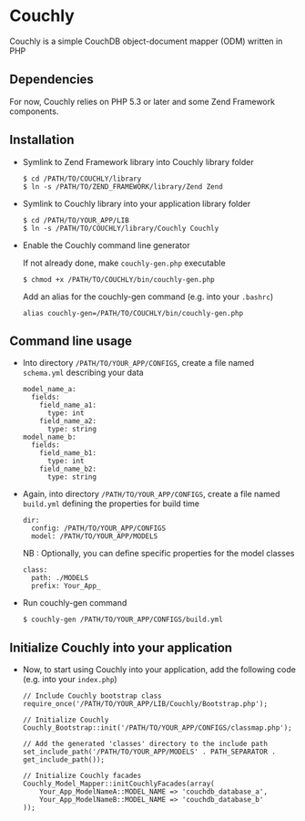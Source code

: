 # Couchly

Couchly is a simple CouchDB object-document mapper (ODM) written in PHP


## Dependencies

For now, Couchly relies on PHP 5.3 or later and some Zend Framework components.


## Installation

  - Symlink to Zend Framework library into Couchly library folder

    ```
    $ cd /PATH/TO/COUCHLY/library
    $ ln -s /PATH/TO/ZEND_FRAMEWORK/library/Zend Zend
    ```

  - Symlink to Couchly library into your application library folder

    ```
    $ cd /PATH/TO/YOUR_APP/LIB
    $ ln -s /PATH/TO/COUCHLY/library/Couchly Couchly
    ```

  - Enable the Couchly command line generator

    If not already done, make `couchly-gen.php` executable
    
    ```
    $ chmod +x /PATH/TO/COUCHLY/bin/couchly-gen.php
    ```
    
    Add an alias for the couchly-gen command (e.g. into your `.bashrc`)
    
    ```
    alias couchly-gen=/PATH/TO/COUCHLY/bin/couchly-gen.php
    ```


## Command line usage

  - Into directory `/PATH/TO/YOUR_APP/CONFIGS`, create a file named `schema.yml` describing your data

    ```
    model_name_a:
      fields:
        field_name_a1:
          type: int
        field_name_a2:
          type: string
    model_name_b:
      fields:
        field_name_b1:
          type: int
        field_name_b2:
          type: string
    ```

  - Again, into directory `/PATH/TO/YOUR_APP/CONFIGS`, create a file named `build.yml` defining the properties for build time

    ```
    dir:
      config: /PATH/TO/YOUR_APP/CONFIGS
      model: /PATH/TO/YOUR_APP/MODELS
    ```

    NB : Optionally, you can define specific properties for the model classes
    
    ```
    class:
      path: ./MODELS
      prefix: Your_App_
    ```
    
  - Run couchly-gen command

    ```
    $ couchly-gen /PATH/TO/YOUR_APP/CONFIGS/build.yml
    ```
    
## Initialize Couchly into your application

 - Now, to start using Couchly into your application, add the following code (e.g. into your `index.php`)
 
    ``` 
    // Include Couchly bootstrap class
    require_once('/PATH/TO/YOUR_APP/LIB/Couchly/Bootstrap.php');

    // Initialize Couchly
    Couchly_Bootstrap::init('/PATH/TO/YOUR_APP/CONFIGS/classmap.php');
    
    // Add the generated 'classes' directory to the include path
    set_include_path('/PATH/TO/YOUR_APP/MODELS' . PATH_SEPARATOR . get_include_path());
    
    // Initialize Couchly facades
    Couchly_Model_Mapper::initCouchlyFacades(array(
        Your_App_ModelNameA::MODEL_NAME => 'couchdb_database_a',
        Your_App_ModelNameB::MODEL_NAME => 'couchdb_database_b'
    ));
    ```